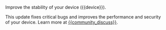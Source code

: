 Improve the stability of your device ({{device}}).

This update fixes critical bugs and improves the performance and security of your device. Learn more at [{{community_discuss}}]({{community_discuss}}).
